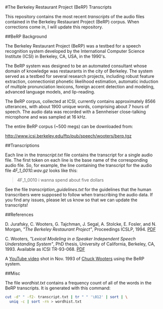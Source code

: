 #The Berkeley Restaurant Project (BeRP) Transcripts

This repository contains the most recent *transcripts* of the audio
files contained in the Berkeley Restaurant Project (BeRP) corpus. When
corrections come in, I will update this repository.

##BeRP Background

The Berkeley Restaurant Project (BeRP) was a testbed for a speech
recognition system developed by the International Computer Science
Institute (ICSI) in Berkeley, CA, USA, in the 1990's.

The BeRP system was designed to be an automated consultant whose domain
of knowledge was restaurants in the city of Berkeley. The system
served as a testbed for several research projects, including robust
feature extraction, connectionist phonetic likelihood estimation,
automatic induction of multiple pronunciation lexicons, foreign accent
detection and modeling, advanced language models, and lip-reading.

The BeRP corpus, collected at ICSI, currently contains approximately
8566 utterances, with about 1900 unique words, comprising about 7
hours of speech. The audio data was recorded with a Sennheiser
close-talking microphone and was sampled at 16 kHz.

The entire BeRP corpus (~500 megs) can be downloaded from:

http://www.icsi.berkeley.edu/ftp/pub/speech/wooters/berp.tgz

##Transcriptions

Each line in the *transcript.txt* file contains the transcript for
a single audio file. The first token on each line is the base name
of the corresponding audio file. So, for example, the line containing
the transcript for the audio file *4F_1_0010.wav.gz* looks like this:

> 4F_1_0010 i wanna spend about five dollars

See the file *transcription_guidelines.txt* for the guidelines that
the human transcribers were supposed to follow when transcribing the
audio data. If you find any issues, please let us know so that we can
update the transcripts!

##References

D. Jurafsky, C. Wooters, G. Tajchman, J. Segal, A. Stolcke, 
E. Fosler, and N. Morgan, *"The Berkeley Restaurant Project"*, Proceedings
ICSLP, 1994. [PDF](http://www.stanford.edu/~jurafsky/icslp-red.pdf)

C. Wooters, *"Lexical Modeling in a Speaker Independent Speech
Understanding System"*, PhD thesis, University of California,
Berkeley, CA, 1993. Available as ICSI TR-93-068. [PDF](http://www.icsi.berkeley.edu/ftp/pub/techreports/1993/tr-93-068.pdf)

A [YouTube video](http://www.youtube.com/watch?v=d9gDcHBmr3I) shot in
Nov. 1993 of [Chuck Wooters](http://www.icsi.berkeley.edu/~wooters) using the BeRP system.

##Misc

The file *wordhist.txt* contains a frequency count of all of the words
in the BeRP transcripts. It is generated with this command:

```bash
cut -d" " -f2- transcript.txt | tr " " '\012' | sort | \
  uniq -c | sort -rn > wordhist.txt
```

